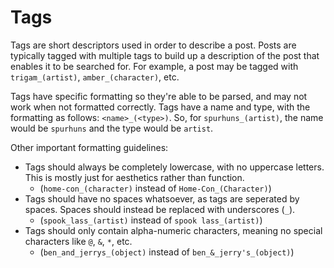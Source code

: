 # Tags
Tags are short descriptors used in order to describe a post. Posts are typically tagged with multiple tags to build up a description of the post that enables it to be searched for. For example, a post may be tagged with `trigam_(artist)`, `amber_(character)`, etc.

Tags have specific formatting so they're able to be parsed, and may not work when not formatted correctly. Tags have a name and type, with the formatting as follows: `<name>_(<type>)`. So, for `spurhuns_(artist)`, the name would be `spurhuns` and the type would be `artist`.

Other important formatting guidelines:
- Tags should always be completely lowercase, with no uppercase letters. This is mostly just for aesthetics rather than function.
  - (`home-con_(character)` instead of `Home-Con_(Character)`)
- Tags should have no spaces whatsoever, as tags are seperated by spaces. Spaces should instead be replaced with underscores (`_`).
  - (`spook_lass_(artist)` instead of `spook lass_(artist)`)
- Tags should only contain alpha-numeric characters, meaning no special characters like `@`, `&`, `*`, etc.
  - (`ben_and_jerrys_(object)` instead of `ben_&_jerry's_(object)`)